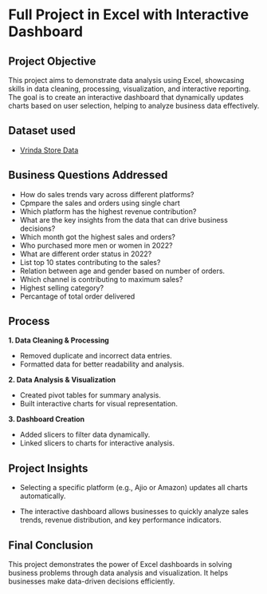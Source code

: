 # Full Project in Excel with Interactive Dashboard
## Project Objective
This project aims to demonstrate data analysis using Excel, showcasing skills in data cleaning, processing, visualization, and interactive reporting. The goal is to create an interactive dashboard that dynamically updates charts based on user selection, helping to analyze business data effectively.

## Dataset used
- <a href="https://github.com/alina-khan-1/Data-Analyst-Excel/blob/main/project%201.xlsx">Vrinda Store Data</a>
## Business Questions Addressed
- How do sales trends vary across different platforms?
- Cpmpare the sales and orders using single chart
- Which platform has the highest revenue contribution?
- What are the key insights from the data that can drive business decisions?
- Which month got the highest sales and orders?
- Who purchased more men or women in 2022?
- What are different order status in 2022?
- List top 10 states contributing to the sales?
- Relation between age and gender based on number of orders.
- Which channel is contributing to maximum sales?
- Highest selling category?
- Percantage of total order delivered 

## Process
**1. Data Cleaning & Processing**
- Removed duplicate and incorrect data entries.
- Formatted data for better readability and analysis.

**2. Data Analysis & Visualization**
- Created pivot tables for summary analysis.
- Built interactive charts for visual representation.

**3. Dashboard Creation**
- Added slicers to filter data dynamically.
- Linked slicers to charts for interactive analysis.

## Project Insights

- Selecting a specific platform (e.g., Ajio or Amazon) updates all charts automatically.

- The interactive dashboard allows businesses to quickly analyze sales trends, revenue distribution, and key performance indicators.

## Final Conclusion

This project demonstrates the power of Excel dashboards in solving business problems through data analysis and visualization. It helps businesses make data-driven decisions efficiently.
